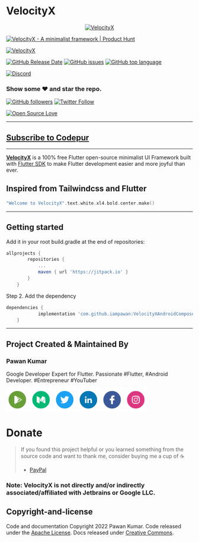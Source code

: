 # VelocityX

<p align="center">
  <a href="https://velocityx.dev/" target="_blank">
    <img src="https://i.imgur.com/bUPGr7s.png"  width="800" alt="VelocityX">
  </a>
</p>
<a href="https://www.producthunt.com/posts/velocityx?utm_source=badge-featured&utm_medium=badge&utm_souce=badge-velocityx" target="_blank"><img src="https://api.producthunt.com/widgets/embed-image/v1/featured.svg?post_id=289488&theme=light" alt="VelocityX - A minimalist framework | Product Hunt" style="width: 250px; height: 54px;" width="250" height="54" /></a>

[![VelocityX](https://img.shields.io/badge/velocityx-fast-red)](https://github.com/iampawan/VelocityXAndroidCompose)

[![GitHub Release Date](https://img.shields.io/github/release-date/iampawan/velocityx.svg?style=flat-square)](https://github.com/iampawan/VelocityXAndroidCompose)
[![GitHub issues](https://img.shields.io/github/issues/iampawan/velocityx.svg?style=flat-square)](https://github.com/iampawan/VelocityXAndroidCompose/issues)
[![GitHub top language](https://img.shields.io/github/languages/top/iampawan/velocityx.svg?style=flat-square)](https://github.com/iampawan/VelocityXAndroidCompose)

<a href="https://discord.gg/9tXYvNq"><img src="https://img.shields.io/discord/746087597759004835.svg?logo=discord&color=blue" alt="Discord"></a>

### Show some :heart: and star the repo.

[![GitHub followers](https://img.shields.io/github/followers/iampawan.svg?style=social&label=Follow)](https://github.com/iampawan/)
[![Twitter Follow](https://img.shields.io/twitter/follow/imthepk.svg?style=social)](https://twitter.com/imthepk)

[![Open Source Love](https://badges.frapsoft.com/os/v1/open-source.svg?v=102)](https://opensource.org/licenses/Apache-2.0)

---

## [Subscribe to Codepur](https://codepur.dev/)

---

[**VelocityX**](https://velocityx.dev/) is a 100% free Flutter open-source minimalist UI Framework built with <a href="https://flutter.dev/" target="_blank">Flutter SDK</a> to make Flutter development easier and more joyful than ever.

## Inspired from Tailwindcss and Flutter

```kotlin
"Welcome to VelocityX".text.white.xl4.bold.center.make()
```

---

## Getting started

Add it in your root build.gradle at the end of repositories:

```gradle
allprojects {
		repositories {
			...
			maven { url 'https://jitpack.io' }
		}
	}

```

Step 2. Add the dependency

```gradle
dependencies {
	        implementation 'com.github.iampawan:VelocityXAndroidCompose:1.0.0-alpha01'
	}
```

---

## Project Created & Maintained By

### Pawan Kumar

Google Developer Expert for Flutter. Passionate #Flutter, #Android Developer. #Entrepreneur #YouTuber

<a href="https://play.google.com/store/apps/dev?id=7703305844118303242&hl=en"><img src="https://github.com/aritraroy/social-icons/blob/master/play-store-icon.png?raw=true" width="60"></a> <a href="https://medium.com/@imthepk"><img src="https://github.com/aritraroy/social-icons/blob/master/medium-icon.png?raw=true" width="60"></a>
<a href="https://twitter.com/imthepk"><img src="https://github.com/aritraroy/social-icons/blob/master/twitter-icon.png?raw=true" width="60"></a>
<a href="https://linkedin.com/in/imthepk"><img src="https://github.com/aritraroy/social-icons/blob/master/linkedin-icon.png?raw=true" width="60"></a>
<a href="https://facebook.com/imthepk"><img src="https://github.com/aritraroy/social-icons/blob/master/facebook-icon.png?raw=true" width="60"></a>
<a href="https://instagram.com/codepur_ka_superhero"><img src="https://github.com/aritraroy/social-icons/blob/master/instagram-icon.png?raw=true" width="60"></a>

# Donate

> If you found this project helpful or you learned something from the source code and want to thank me, consider buying me a cup of :coffee:
>
> - [PayPal](https://www.paypal.me/imthepk/)

### Note: VelocityX is not directly and/or indirectly associated/affiliated with Jetbrains or Google LLC.

## Copyright-and-license

Code and documentation Copyright 2022 Pawan Kumar. Code released under the [Apache License](./LICENSE). Docs released under [Creative Commons](https://creativecommons.org/licenses/by/3.0/).
